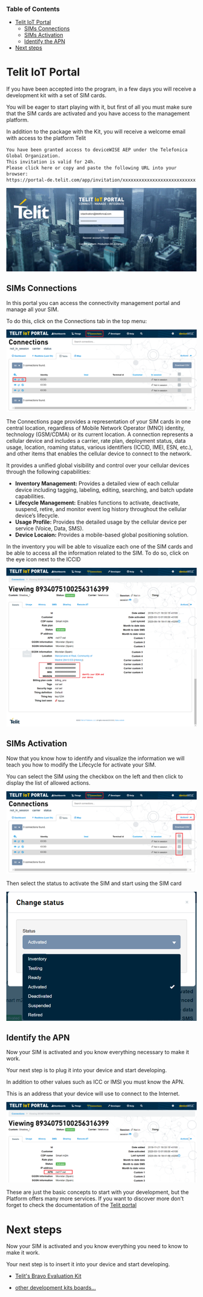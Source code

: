 ### Table of Contents
- [Telit IoT Portal](#telit-iot-portal)
  * [SIMs Connections](#sims-connections)
  * [SIMs Activation](#sims-activation)
  * [Identify the APN](#identify-the-apn)
- [Next steps](#next-steps)

# Telit IoT Portal

If you have been accepted into the program, in a few days you will receive a development kit with a set of SIM cards.

You will be eager to start playing with it, but first of all you must make sure that the SIM cards are activated and you have access 
to the management platform.


In addition to the package with the Kit, you will receive a welcome email with access to the platform Telit

``` 
You have been granted access to deviceWISE AEP under the Telefonica Global Organization.
This invitation is valid for 24h.
Please click here or copy and paste the following URL into your browser:
https://portal-de.telit.com/app/invitation/xxxxxxxxxxxxxxxxxxxxxxxxxxx

```

![pic](pictures/Telit/Telit_portal_init.png)


## SIMs Connections

In this portal you can access the connectivity management portal and manage all your SIM.

To do this, click on the Connections tab in the top menu:

![pic](pictures/Telit/Telit_portal_sims.png)

The Connections page provides a representation of your SIM cards in one central location, 
regardless of Mobile Network Operator (MNO) identity, technology (GSM/CDMA) or its current location. 
A connection represents a cellular device and includes a carrier, rate plan, deployment status, data usage, location, roaming status, 
various identifiers (ICCID, IMEI, ESN, etc.), 
and other items that enables the cellular device to connect to the network.

It provides a unified global visibility and control over your cellular devices through the following capabilities:

- **Inventory Management:** Provides a detailed view of each cellular device including tagging, labeling, editing, searching, and batch update capabilities.
- **Lifecycle Management:** Enables functions to activate, deactivate, suspend, retire, and monitor event log history throughout the cellular device’s lifecycle.
- **Usage Profile:** Provides the detailed usage by the cellular device per service (Voice, Data, SMS).
- **Device Locaion:** Provides a mobile-based global positioning solution.

In the inventory you will be able to visualize each one of the SIM cards and be able to access all the information related to the SIM.
To do so, click on the eye icon next to the ICCID

![pic](pictures/Telit/Telit_portal_sims_view1.png)
![pic](pictures/Telit/Telit_portal_sims_view2.png)


## SIMs Activation

Now that you know how to identify and visualize the information we will teach you how to modify the Lifecycle for activate your SIM.

You can select the SIM using the checkbox on the left and then click to display the list of allowed actions.

![pic](pictures/Telit/Telit_portal_sims_actions.png)

Then select the status to activate the SIM and start using the SIM card

![pic](pictures/Telit/Telit_portal_sims_status.png)


## Identify the APN 


Now your SIM is activated and you know everything necessary to make it work.

Your next step is to plug it into your device and start developing.


In addition to other values such as ICC or IMSI you must know the APN.

This is an address that your device will use to connect to the Internet.

![pic](pictures/Telit/Telit_portal_sims_view_apn.png)




These are just the basic concepts to start with your development, but the Platform offers many more services. 
If you want to discover more don't forget to check the documentation of the 
[Telit portal](https://docs.devicewise.com/Content/Products/Management_Portal/Connections/Connections.htm)

# Next steps

Now your SIM is activated and you know everything you need to know to make it work.

Your next step is to insert it into your device and start developing.

- [Telit's Bravo Evaluation Kit](Telit_Bravo.md)

- [other development kits boards...](IoT_Activation_boards.md)

